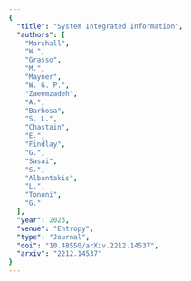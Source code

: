 ```yaml
---
{
  "title": "System Integrated Information",
  "authors": [
    "Marshall",
    "W.",
    "Grasso",
    "M.",
    "Mayner",
    "W. G. P.",
    "Zaeemzadeh",
    "A.",
    "Barbosa",
    "S. L.",
    "Chastain",
    "E.",
    "Findlay",
    "G.",
    "Sasai",
    "S.",
    "Albantakis",
    "L.",
    "Tononi",
    "G."
  ],
  "year": 2023,
  "venue": "Entropy",
  "type": "Journal",
  "doi": "10.48550/arXiv.2212.14537",
  "arxiv": "2212.14537"
}
---
```

